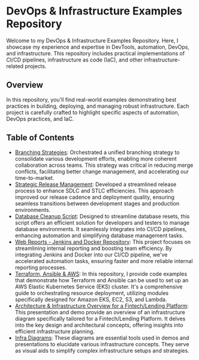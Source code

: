 # DevOps & Infrastructure Examples Repository

Welcome to my DevOps & Infrastructure Examples Repository. Here, I showcase my experience and expertise in DevTools, automation, DevOps, and infrastructure. This repository includes practical implementations of CI/CD pipelines, infrastructure as code (IaC), and other infrastructure-related projects.

## Overview

In this repository, you'll find real-world examples demonstrating best practices in building, deploying, and managing robust infrastructure. Each project is carefully crafted to highlight specific aspects of automation, DevOps practices, and IaC.

## Table of Contents

- [Branching Strategies](https://github.com/griffin-38/devops-infra-examples/blob/master/release_process/branching_strategies.jpg): Orchestrated a unified branching strategy to consolidate various development efforts, enabling more coherent collaboration across teams. This strategy was critical in reducing merge conflicts, facilitating better change management, and accelerating our time-to-market.
- [Strategic Release Management](https://github.com/griffin-38/devops-infra-examples/tree/master/release_process): Developed a streamlined release process to enhance SDLC and STLC efficiencies. This approach improved our release cadence and deployment quality, ensuring seamless transitions between development stages and production environments.
- [Database Cleanup Script](https://github.com/griffin-38/devOps-infra-examples/tree/master/db_cleanup): Designed to streamline database resets, this script offers an efficient solution for developers and testers to manage database environments. It seamlessly integrates into CI/CD pipelines, enhancing automation and simplifying database management tasks.
- [Web Reports - Jenkins and Docker Repository](https://github.com/griffin-38/devops-infra-examples/blob/master/web_reports_jenkins_docker/README.md): This project focuses on streamlining internal reporting and boosting team efficiency. By integrating Jenkins and Docker into our CI/CD pipeline, we've accelerated automation tasks, ensuring faster and more reliable internal reporting processes.
- [Terraform, Ansible & AWS](https://github.com/griffin-38/devops-infra-examples/tree/master/terra_ansible_aws): In this repository, I provide code examples that demonstrate how Terraform and Ansible can be used to set up an AWS Elastic Kubernetes Service (EKS) cluster. It's a comprehensive guide to orchestrating resource deployment, utilizing modules specifically designed for Amazon EKS, EC2, S3, and Lambda.
- [Architecture & Infrastructure Overview for a Fintech/Lending Platform](https://docs.google.com/presentation/d/1p3QdGpQXC053D6QftkbMTkORFA68yO4H/edit#slide=id.p1): This presentation and demo provide an overview of an infrastructure diagram specifically tailored for a Fintech/Lending Platform. It delves into the key design and architectural concepts, offering insights into efficient infrastructure planning.
- [Infra Diagrams](https://github.com/griffin-38/devops-infra-examples/tree/master/infra_diagrams): These diagrams are essential tools used in demos and presentations to elucidate various infrastructure concepts. They serve as visual aids to simplify complex infrastructure setups and strategies.

